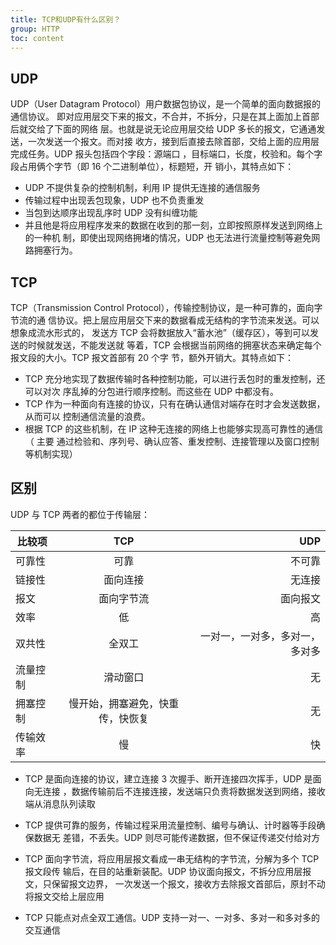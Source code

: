 ```yaml
---
title: TCP和UDP有什么区别？
group: HTTP
toc: content
---
```


## UDP

UDP（User Datagram Protocol）用户数据包协议，是一个简单的面向数据报的通信协议。
即对应用层交下来的报文，不合并，不拆分，只是在其上面加上首部后就交给了下面的网络
层。也就是说无论应用层交给 UDP 多长的报文，它通通发送，一次发送一个报文。而对接
收方，接到后直接去除首部，交给上面的应用层完成任务。UDP 报头包括四个字段：源端口
，目标端口，长度，校验和。每个字段占用俩个字节（即 16 个二进制单位），标题短，开
销小，其特点如下：

- UDP 不提供复杂的控制机制，利用 IP 提供无连接的通信服务
- 传输过程中出现丢包现象，UDP 也不负责重发
- 当包到达顺序出现乱序时 UDP 没有纠缠功能
- 并且他是将应用程序发来的数据在收到的那一刻，立即按照原样发送到网络上的一种机
  制，即使出现网络拥堵的情况，UDP 也无法进行流量控制等避免网路拥塞行为。

## TCP

TCP（Transmission Control Protocol），传输控制协议，是一种可靠的，面向字节流的通
信协议。把上层应用层交下来的数据看成无结构的字节流来发送。可以想象成流水形式的，
发送方 TCP 会将数据放入“蓄水池”（缓存区），等到可以发送的时候就发送，不能发送就
等着，TCP 会根据当前网络的拥塞状态来确定每个报文段的大小。TCP 报文首部有 20 个字
节，额外开销大。其特点如下：

- TCP 充分地实现了数据传输时各种控制功能，可以进行丢包时的重发控制，还可以对次
  序乱掉的分包进行顺序控制。而这些在 UDP 中都没有。
- TCP 作为一种面向有连接的协议，只有在确认通信对端存在时才会发送数据，从而可以
  控制通信流量的浪费。
- 根据 TCP 的这些机制，在 IP 这种无连接的网络上也能够实现高可靠性的通信（ 主要
  通过检验和、序列号、确认应答、重发控制、连接管理以及窗口控制等机制实现）

## 区别

UDP 与 TCP 两者的都位于传输层：

| 比较项   |               TCP                |                            UDP |
| -------- | :------------------------------: | -----------------------------: |
| 可靠性   |               可靠               |                         不可靠 |
| 链接性   |             面向连接             |                         无连接 |
| 报文     |            面向字节流            |                       面向报文 |
| 效率     |                低                |                             高 |
| 双共性   |              全双工              | 一对一，一对多，多对一，多对多 |
| 流量控制 |             滑动窗口             |                             无 |
| 拥塞控制 | 慢开始，拥塞避免，快重传，快恢复 |                             无 |
| 传输效率 |                慢                |                             快 |

- TCP 是面向连接的协议，建立连接 3 次握手、断开连接四次挥手，UDP 是面向无连接
  ，数据传输前后不连接连接，发送端只负责将数据发送到网络，接收端从消息队列读取

- TCP 提供可靠的服务，传输过程采用流量控制、编号与确认、计时器等手段确保数据无
  差错，不丢失。UDP 则尽可能传递数据，但不保证传递交付给对方

- TCP 面向字节流，将应用层报文看成一串无结构的字节流，分解为多个 TCP 报文段传
  输后，在目的站重新装配。UDP 协议面向报文，不拆分应用层报文，只保留报文边界，
  一次发送一个报文，接收方去除报文首部后，原封不动将报文交给上层应用

- TCP 只能点对点全双工通信。UDP 支持一对一、一对多、多对一和多对多的交互通信
